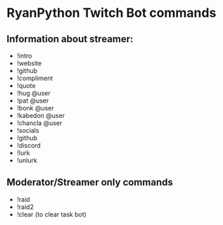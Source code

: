 # RyanPython Twitch Bot commands

## Information about streamer:

-   !intro
-   !website
-   !github
-   !compliment
-   !quote
-   !hug \@user
-   !pat \@user
-   !bonk \@user
-   !kabedon \@user
-   !chancla \@user
-   !socials
-   !github
-   !discord
-   !lurk
-   !unlurk

## Moderator/Streamer only commands

-   !raid
-   !raid2
-   !clear (to clear task bot)
